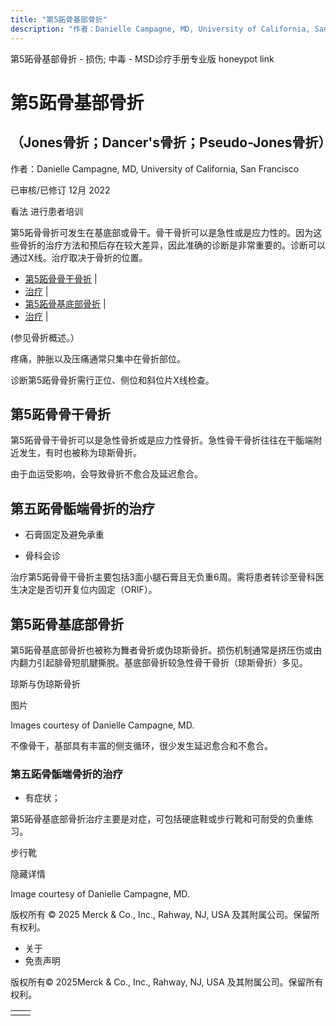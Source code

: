 ```yaml
---
title: "第5跖骨基部骨折"
description: "作者：Danielle Campagne, MD, University of California, San Francisco"
---
```


﻿第5跖骨基部骨折 - 损伤; 中毒 - MSD诊疗手册专业版 honeypot link

# 第5跖骨基部骨折

## （Jones骨折；Dancer's骨折；Pseudo-Jones骨折）

作者：Danielle Campagne, MD, University of California, San Francisco

已审核/已修订 12月 2022

看法 进行患者培训

第5跖骨骨折可发生在基底部或骨干。骨干骨折可以是急性或是应力性的。因为这些骨折的治疗方法和预后存在较大差异，因此准确的诊断是非常重要的。诊断可以通过X线。治疗取决于骨折的位置。

- [第5跖骨骨干骨折](#第5跖骨骨干骨折_v13387846_zh) \|
- [治疗](#治疗_v13387851_zh) \|
- [第5跖骨基底部骨折](#第5跖骨基底部骨折_v13387859_zh) \|
- [治疗](#治疗_v13387868_zh) \|

(参见骨折概述。）

疼痛，肿胀以及压痛通常只集中在骨折部位。

诊断第5跖骨骨折需行正位、侧位和斜位片X线检查。

## 第5跖骨骨干骨折

第5跖骨骨干骨折可以是急性骨折或是应力性骨折。急性骨干骨折往往在干骺端附近发生，有时也被称为琼斯骨折。

由于血运受影响，会导致骨折不愈合及延迟愈合。

## 第五跖骨骺端骨折的治疗

- 石膏固定及避免承重

- 骨科会诊


治疗第5跖骨骨干骨折主要包括3面小腿石膏且无负重6周。需将患者转诊至骨科医生决定是否切开复位内固定（ORIF）。

## 第5跖骨基底部骨折

第5跖骨基底部骨折也被称为舞者骨折或伪琼斯骨折。损伤机制通常是挤压伤或由内翻力引起腓骨短肌腱撕脱。基底部骨折较急性骨干骨折（琼斯骨折）多见。

琼斯与伪琼斯骨折



图片

Images courtesy of Danielle Campagne, MD.

不像骨干，基部具有丰富的侧支循环，很少发生延迟愈合和不愈合。

### 第五跖骨骺端骨折的治疗

- 有症状；


第5跖骨基底部骨折治疗主要是对症，可包括硬底鞋或步行靴和可耐受的负重练习。

步行靴



隐藏详情

Image courtesy of Danielle Campagne, MD.



版权所有 © 2025
Merck & Co., Inc., Rahway, NJ, USA 及其附属公司。保留所有权利。

- 关于
- 免责声明

版权所有© 2025Merck & Co., Inc., Rahway, NJ, USA 及其附属公司。保留所有权利。

|     |     |
| --- | --- |
|  |  |